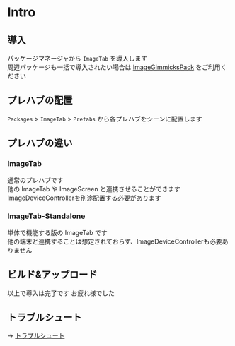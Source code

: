 # Intro

## 導入

パッケージマネージャから `ImageTab` を導入します  
周辺パッケージも一括で導入されたい場合は [ImageGimmicksPack](/docs/Packages/ImageGimmicksPack/) をご利用ください

## プレハブの配置

`Packages` > `ImageTab` > `Prefabs` から各プレハブをシーンに配置します

## プレハブの違い

### ImageTab

通常のプレハブです  
他の ImageTab や ImageScreen と連携させることができます  
ImageDeviceControllerを別途配置する必要があります

### ImageTab-Standalone

単体で機能する版の ImageTab です  
他の端末と連携することは想定されておらず、ImageDeviceControllerも必要ありません

## ビルド&アップロード

以上で導入は完了です
お疲れ様でした

## トラブルシュート

→ [トラブルシュート](/docs/Packages/ImageDeviceController/creator/Troubleshoot)
